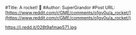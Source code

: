 #Title: A rocket! 🚀
#Author: SuperGrandor
#Post URL: [https://www.reddit.com/r/GME/comments/o1gv0u/a_rocket/](https://www.reddit.com/r/GME/comments/o1gv0u/a_rocket/)


https://i.redd.it/028t9afmap571.jpg